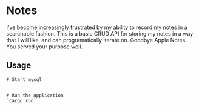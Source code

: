 # Notes
I've become increasingly frustrated by my ability to record my notes in a searchable fashion.
This is a basic CRUD API for storing my notes in a way that I will like, and can programatically iterate on.
Goodbye Apple Notes. You served your purpose well.

## Usage

```
# Start mysql


# Run the application
`cargo run`



